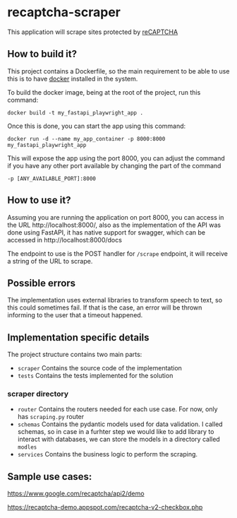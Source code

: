 # recaptcha-scraper

This application will scrape sites protected by [reCAPTCHA](https://www.google.com/recaptcha/about/) 

## How to build it?

This project contains a Dockerfile, so the main requirement to be able to use this is to have 
[docker](https://www.docker.com/get-started/) installed in the system.

To build the docker image, being at the root of the project, run this command:

```shell
docker build -t my_fastapi_playwright_app .
```

Once this is done, you can start the app using this command:

```shell
docker run -d --name my_app_container -p 8000:8000 my_fastapi_playwright_app
```

This will expose the app using the port 8000, you can adjust the command if you have any other port available
by changing the part of the command
```shell
-p [ANY_AVAILABLE_PORT]:8000
```

## How to use it?

Assuming you are running the application on port 8000, you can access in the URL http://localhost:8000/, also
as the implementation of the API was done using FastAPI, it has native support for swagger, which can be accessed
in http://localhost:8000/docs

The endpoint to use is the POST handler for `/scrape` endpoint, it will receive a string of the URL to scrape.

## Possible errors

The implementation uses external libraries to transform speech to text, so this could sometimes fail. If that is the
case, an error will be thrown informing to the user that a timeout happened.

## Implementation specific details

The project structure contains two main parts:
- `scraper` Contains the source code of the implementation
- `tests` Contains the tests implemented for the solution

### scraper directory

- `router` Contains the routers needed for each use case. For now, only has `scraping.py` router
- `schemas` Contains the pydantic models used for data validation. I called schemas, so in case in a furhter
step we would like to add library to interact with databases, we can store the models in a directory called
`modles`
- `services` Contains the business logic to perform the scraping.

## Sample use cases:
https://www.google.com/recaptcha/api2/demo

https://recaptcha-demo.appspot.com/recaptcha-v2-checkbox.php
